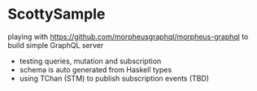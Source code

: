 # ScottySample

playing with https://github.com/morpheusgraphql/morpheus-graphql to build simple GraphQL server
- testing queries, mutation and subscription
- schema is auto generated from Haskell types
- using TChan (STM) to publish subscription events (TBD)

